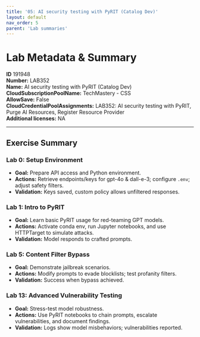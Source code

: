 ```yaml
---
title: '05: AI security testing with PyRIT (Catalog Dev)'  
layout: default
nav_order: 5
parent: 'Lab summaries'
--- 
```


# Lab Metadata & Summary

**ID** 191948  
**Number:** LAB352  
**Name:** AI security testing with PyRIT (Catalog Dev)  
**CloudSubscriptionPoolName:** TechMastery - CSS  
**AllowSave:** False  
**CloudCredentialPoolAssignments:** LAB352: AI security testing with PyRIT, Purge AI Resources, Register Resource Provider  
**Additional licenses:** NA  

---

## Exercise Summary
### Lab 0: Setup Environment
- **Goal:** Prepare API access and Python environment.
- **Actions:** Retrieve endpoints/keys for gpt-4o & dall-e-3; configure `.env`; adjust safety filters.
- **Validation:** Keys saved, custom policy allows unfiltered responses.

### Lab 1: Intro to PyRIT
- **Goal:** Learn basic PyRIT usage for red-teaming GPT models.
- **Actions:** Activate conda env, run Jupyter notebooks, and use HTTPTarget to simulate attacks.
- **Validation:** Model responds to crafted prompts.

### Lab 5: Content Filter Bypass
- **Goal:** Demonstrate jailbreak scenarios.
- **Actions:** Modify prompts to evade blocklists; test profanity filters.
- **Validation:** Success when bypass achieved.

### Lab 13: Advanced Vulnerability Testing
- **Goal:** Stress-test model robustness.
- **Actions:** Use PyRIT notebooks to chain prompts, escalate vulnerabilities, and document findings.
- **Validation:** Logs show model misbehaviors; vulnerabilities reported.

